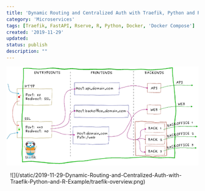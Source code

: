 ```yaml
---
title: 'Dynamic Routing and Centralized Auth with Traefik, Python and R Example'
category: 'Microservices'
tags: [Traefik, FastAPI, Rserve, R, Python, Docker, 'Docker Compose']
created: '2019-11-29'
updated:
status: publish
description: ""
---
```


![](/static/2019-11-29-Dynamic-Routing-and-Centralized-Auth-with-Traefik-Python-and-R-Example/traefik-overview.png)
<div class="cover" style="margin-top: 0px;margin-bottom: 15px;margin-left: 10px;margin-right: 10px">
![](/static/2019-11-29-Dynamic-Routing-and-Centralized-Auth-with-Traefik-Python-and-R-Example/traefik-overview.png)
</div>

